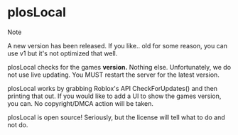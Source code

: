 <h1>plosLocal</h1>

> [!NOTE]  
> A new version has been released. If you like.. old for some reason, you can use v1 but it's not optimized that well.
<p>plosLocal checks for the games <b>version.</b> Nothing else. Unfortunately, we do not use live updating. You MUST restart the server for the latest version.</p>
<p>plosLocal works by grabbing Roblox's API CheckForUpdates() and then printing that out. If you would like to add a UI to show the games version, you can. No copyright/DMCA action will be taken.</p>
<p>plosLocal is open source! Seriously, but the license  will tell what to do and not do.</p>

